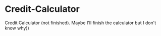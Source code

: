 # Credit-Calculator
Credit Calculator (not finished).
Maybe I'll finish the calculator but I don't know why))
